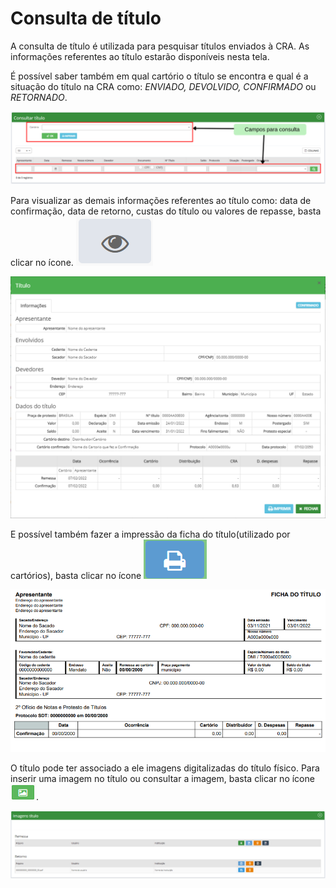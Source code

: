 # Consulta de título

A consulta de título é utilizada para pesquisar títulos enviados à CRA. As informações referentes ao título estarão disponíveis nesta tela.

É possível saber também em qual cartório o título se encontra e qual é a situação do título na CRA como: _ENVIADO, DEVOLVIDO, CONFIRMADO_ ou _RETORNADO_.

![](<../../.gitbook/assets/Campos para consulta (2) (1).png>)

Para visualizar as demais informações referentes ao título como: data de confirmação, data de retorno, custas do título ou valores de repasse, basta clicar no ícone. <img src="../../.gitbook/assets/image (22) (1) (1).png" alt="" data-size="line">

![](<../../.gitbook/assets/image (40).png>)

E possível também fazer a impressão da ficha do título(utilizado por cartórios), basta clicar no ícone <img src="../../.gitbook/assets/image (14) (1).png" alt="" data-size="line">

![](<../../.gitbook/assets/image (3) (1) (3) (1).png>)

O título pode ter associado a ele imagens digitalizadas do título físico. Para inserir uma imagem no título ou consultar a imagem, basta clicar no ícone <img src="../../.gitbook/assets/image (3) (1) (1) (1) (1).png" alt="" data-size="line">.

![](<../../.gitbook/assets/image (9) (1) (1).png>)
